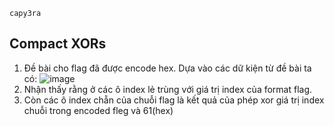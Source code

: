 `capy3ra`

## Compact XORs

1. Đề bài cho flag đã được encode hex. Dựa vào các dữ kiện từ đề bài ta có:
![image](https://github.com/cuong9cm/CTFwriteup/assets/80744099/789824de-b1c3-4242-8b18-aa5a53ff5ea0)
2. Nhận thấy rằng ở các ô index lẻ trùng với giá trị index của format flag.
3. Còn các ô index chẵn của chuỗi flag là kết quả của phép xor giá trị index chuỗi trong encoded fleg và 61(hex)
